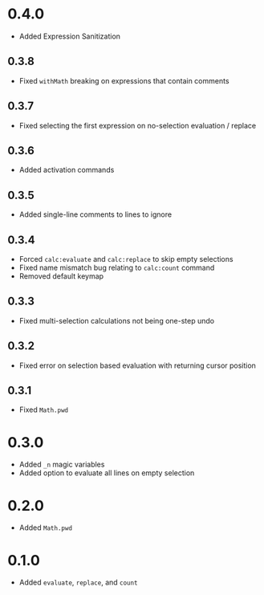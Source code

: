 # 0.4.0
- Added Expression Sanitization

## 0.3.8
- Fixed `withMath` breaking on expressions that contain comments

## 0.3.7
- Fixed selecting the first expression on no-selection evaluation / replace

## 0.3.6
- Added activation commands

## 0.3.5
- Added single-line comments to lines to ignore

## 0.3.4
- Forced `calc:evaluate` and `calc:replace` to skip empty selections
- Fixed name mismatch bug relating to `calc:count` command
- Removed default keymap

## 0.3.3
- Fixed multi-selection calculations not being one-step undo

## 0.3.2
- Fixed error on selection based evaluation with returning cursor position

## 0.3.1
- Fixed `Math.pwd`

# 0.3.0
- Added `_n` magic variables
- Added option to evaluate all lines on empty selection

# 0.2.0
- Added `Math.pwd`

# 0.1.0
- Added `evaluate`, `replace`, and `count`
